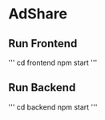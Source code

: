 # AdShare

## Run Frontend
'''
cd frontend 
npm start
'''
## Run Backend
'''
cd backend
npm start
'''

